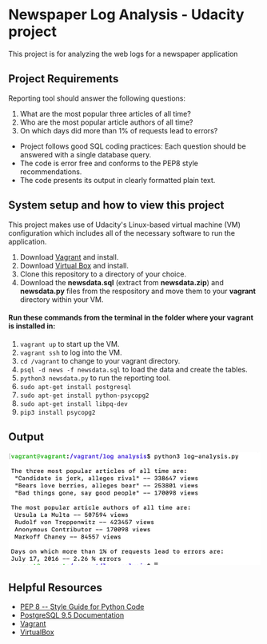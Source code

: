 # Newspaper Log Analysis - Udacity project
This project is for analyzing the web logs for a newspaper application

## Project Requirements
Reporting tool should answer the following questions:
1. What are the most popular three articles of all time?
2. Who are the most popular article authors of all time?
3. On which days did more than 1% of requests lead to errors?

* Project follows good SQL coding practices: Each question should be answered with a single database query.
* The code is error free and conforms to the PEP8 style recommendations.
* The code presents its output in clearly formatted plain text.

## System setup and how to view this project
This project makes use of Udacity's Linux-based virtual machine (VM) configuration which includes all of the necessary software to run the application.
1. Download [Vagrant](https://www.vagrantup.com/) and install.
2. Download [Virtual Box](https://www.virtualbox.org/) and install.
3. Clone this repository to a directory of your choice.
4. Download the **newsdata.sql** (extract from **newsdata.zip**) and **newsdata.py** files from the respository and move them to your **vagrant** directory within your VM.

#### Run these commands from the terminal in the folder where your vagrant is installed in:
1. ```vagrant up``` to start up the VM.
2. ```vagrant ssh``` to log into the VM.
3. ```cd /vagrant``` to change to your vagrant directory.
4. ```psql -d news -f newsdata.sql``` to load the data and create the tables.
5. ```python3 newsdata.py``` to run the reporting tool.
6. ```sudo apt-get install postgresql```
7. ```sudo apt-get install python-psycopg2```
8. ```sudo apt-get install libpq-dev```
9. ```pip3 install psycopg2```

## Output
![Output](/output.png)

## Helpful Resources
* [PEP 8 -- Style Guide for Python Code](https://www.python.org/dev/peps/pep-0008/)
* [PostgreSQL 9.5 Documentation](https://www.postgresql.org/docs/9.5/static/index.html)
* [Vagrant](https://www.vagrantup.com/downloads)
* [VirtualBox](https://www.virtualbox.org/wiki/Downloads)
